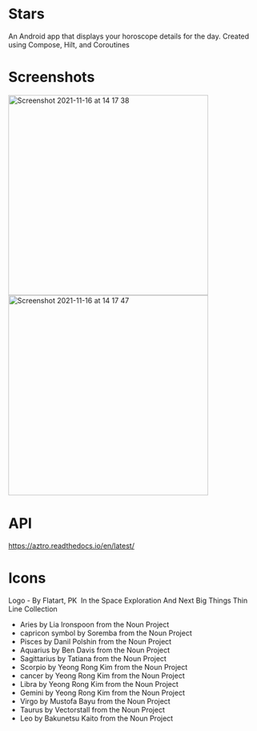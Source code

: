 # Stars
An Android app that displays your horoscope details for the day.
Created using Compose, Hilt, and Coroutines

# Screenshots
<img width="399" alt="Screenshot 2021-11-16 at 14 17 38" src="https://user-images.githubusercontent.com/31185337/142142463-b53ada64-b142-4274-a5ac-391bd9f2a02c.png">

<img width="399" alt="Screenshot 2021-11-16 at 14 17 47" src="https://user-images.githubusercontent.com/31185337/142142527-c924b2c8-8698-45f9-af17-d3439cdeaff6.png">

# API
https://aztro.readthedocs.io/en/latest/

# Icons
Logo - By Flatart, PK 
In the Space Exploration And Next Big Things Thin Line Collection

- Aries by Lia Ironspoon from the Noun Project
- capricon symbol by Soremba from the Noun Project
- Pisces by Danil Polshin from the Noun Project
- Aquarius by Ben Davis from the Noun Project
- Sagittarius by Tatiana from the Noun Project
- Scorpio by Yeong Rong Kim from the Noun Project
- cancer by Yeong Rong Kim from the Noun Project
- Libra by Yeong Rong Kim from the Noun Project
- Gemini by Yeong Rong Kim from the Noun Project
- Virgo by Mustofa Bayu from the Noun Project
- Taurus by Vectorstall from the Noun Project
- Leo by Bakunetsu Kaito from the Noun Project
